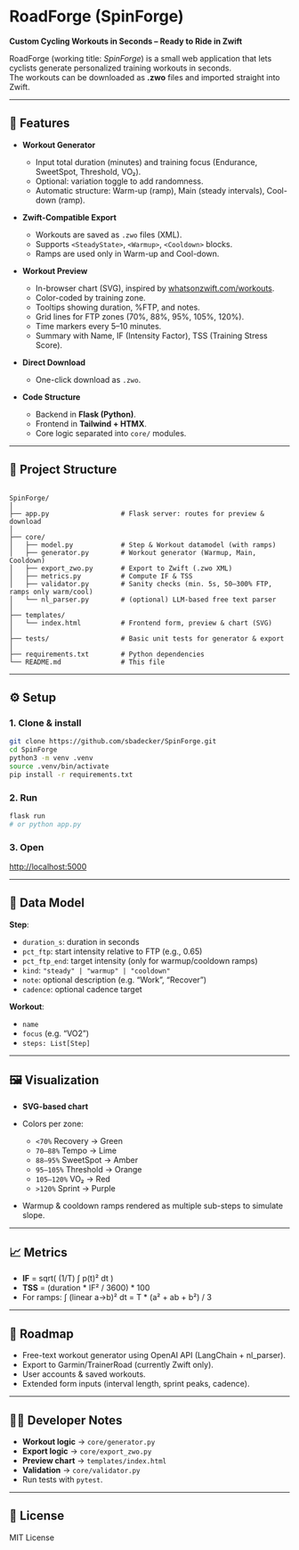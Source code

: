 # RoadForge (SpinForge)

**Custom Cycling Workouts in Seconds – Ready to Ride in Zwift**

RoadForge (working title: *SpinForge*) is a small web application that lets cyclists generate personalized training workouts in seconds.  
The workouts can be downloaded as **.zwo** files and imported straight into Zwift.

---

## 🎯 Features

- **Workout Generator**
  - Input total duration (minutes) and training focus (Endurance, SweetSpot, Threshold, VO₂).
  - Optional: variation toggle to add randomness.
  - Automatic structure: Warm-up (ramp), Main (steady intervals), Cool-down (ramp).

- **Zwift-Compatible Export**
  - Workouts are saved as `.zwo` files (XML).
  - Supports `<SteadyState>`, `<Warmup>`, `<Cooldown>` blocks.
  - Ramps are used only in Warm-up and Cool-down.

- **Workout Preview**
  - In-browser chart (SVG), inspired by [whatsonzwift.com/workouts](https://whatsonzwift.com/workouts).
  - Color-coded by training zone.
  - Tooltips showing duration, %FTP, and notes.
  - Grid lines for FTP zones (70%, 88%, 95%, 105%, 120%).
  - Time markers every 5–10 minutes.
  - Summary with Name, IF (Intensity Factor), TSS (Training Stress Score).

- **Direct Download**
  - One-click download as `.zwo`.

- **Code Structure**
  - Backend in **Flask (Python)**.
  - Frontend in **Tailwind + HTMX**.
  - Core logic separated into `core/` modules.

---

## 📂 Project Structure

```

SpinForge/
│
├── app.py                  # Flask server: routes for preview & download
│
├── core/
│   ├── model.py            # Step & Workout datamodel (with ramps)
│   ├── generator.py        # Workout generator (Warmup, Main, Cooldown)
│   ├── export_zwo.py       # Export to Zwift (.zwo XML)
│   ├── metrics.py          # Compute IF & TSS
│   ├── validator.py        # Sanity checks (min. 5s, 50–300% FTP, ramps only warm/cool)
│   └── nl_parser.py        # (optional) LLM-based free text parser
│
├── templates/
│   └── index.html          # Frontend form, preview & chart (SVG)
│
├── tests/                  # Basic unit tests for generator & export
│
├── requirements.txt        # Python dependencies
└── README.md               # This file

````

---

## ⚙️ Setup

### 1. Clone & install
```bash
git clone https://github.com/sbadecker/SpinForge.git
cd SpinForge
python3 -m venv .venv
source .venv/bin/activate
pip install -r requirements.txt
````

### 2. Run

```bash
flask run
# or python app.py
```

### 3. Open

[http://localhost:5000](http://localhost:5000)

---

## 🔢 Data Model

**Step**:

* `duration_s`: duration in seconds
* `pct_ftp`: start intensity relative to FTP (e.g., 0.65)
* `pct_ftp_end`: target intensity (only for warmup/cooldown ramps)
* `kind`: `"steady" | "warmup" | "cooldown"`
* `note`: optional description (e.g. “Work”, “Recover”)
* `cadence`: optional cadence target

**Workout**:

* `name`
* `focus` (e.g. “VO2”)
* `steps: List[Step]`

---

## 🖼️ Visualization

* **SVG-based chart**
* Colors per zone:

  * `<70%` Recovery → Green
  * `70–88%` Tempo → Lime
  * `88–95%` SweetSpot → Amber
  * `95–105%` Threshold → Orange
  * `105–120%` VO₂ → Red
  * `>120%` Sprint → Purple
* Warmup & cooldown ramps rendered as multiple sub-steps to simulate slope.

---

## 📈 Metrics

* **IF** = sqrt( (1/T) ∫ p(t)² dt )
* **TSS** = (duration * IF² / 3600) * 100
* For ramps:
  ∫ (linear a→b)² dt = T * (a² + ab + b²) / 3

---

## 🔮 Roadmap

* Free-text workout generator using OpenAI API (LangChain + nl_parser).
* Export to Garmin/TrainerRoad (currently Zwift only).
* User accounts & saved workouts.
* Extended form inputs (interval length, sprint peaks, cadence).

---

## 👨‍💻 Developer Notes

* **Workout logic** → `core/generator.py`
* **Export logic** → `core/export_zwo.py`
* **Preview chart** → `templates/index.html`
* **Validation** → `core/validator.py`
* Run tests with `pytest`.

---

## 📜 License

MIT License
